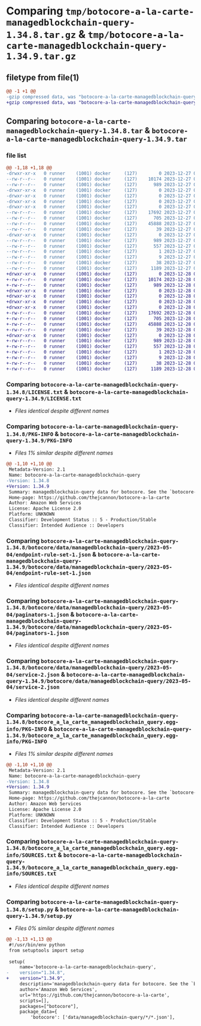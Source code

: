 # Comparing `tmp/botocore-a-la-carte-managedblockchain-query-1.34.8.tar.gz` & `tmp/botocore-a-la-carte-managedblockchain-query-1.34.9.tar.gz`

## filetype from file(1)

```diff
@@ -1 +1 @@
-gzip compressed data, was "botocore-a-la-carte-managedblockchain-query-1.34.8.tar", last modified: Wed Dec 27 01:06:48 2023, max compression
+gzip compressed data, was "botocore-a-la-carte-managedblockchain-query-1.34.9.tar", last modified: Thu Dec 28 01:06:50 2023, max compression
```

## Comparing `botocore-a-la-carte-managedblockchain-query-1.34.8.tar` & `botocore-a-la-carte-managedblockchain-query-1.34.9.tar`

### file list

```diff
@@ -1,18 +1,18 @@
-drwxr-xr-x   0 runner    (1001) docker     (127)        0 2023-12-27 01:06:48.683333 botocore-a-la-carte-managedblockchain-query-1.34.8/
--rw-r--r--   0 runner    (1001) docker     (127)    10174 2023-12-27 01:06:48.000000 botocore-a-la-carte-managedblockchain-query-1.34.8/LICENSE.txt
--rw-r--r--   0 runner    (1001) docker     (127)      989 2023-12-27 01:06:48.683333 botocore-a-la-carte-managedblockchain-query-1.34.8/PKG-INFO
-drwxr-xr-x   0 runner    (1001) docker     (127)        0 2023-12-27 01:06:48.683333 botocore-a-la-carte-managedblockchain-query-1.34.8/botocore/
-drwxr-xr-x   0 runner    (1001) docker     (127)        0 2023-12-27 01:06:48.683333 botocore-a-la-carte-managedblockchain-query-1.34.8/botocore/data/
-drwxr-xr-x   0 runner    (1001) docker     (127)        0 2023-12-27 01:06:48.683333 botocore-a-la-carte-managedblockchain-query-1.34.8/botocore/data/managedblockchain-query/
-drwxr-xr-x   0 runner    (1001) docker     (127)        0 2023-12-27 01:06:48.683333 botocore-a-la-carte-managedblockchain-query-1.34.8/botocore/data/managedblockchain-query/2023-05-04/
--rw-r--r--   0 runner    (1001) docker     (127)    17692 2023-12-27 01:06:29.000000 botocore-a-la-carte-managedblockchain-query-1.34.8/botocore/data/managedblockchain-query/2023-05-04/endpoint-rule-set-1.json
--rw-r--r--   0 runner    (1001) docker     (127)      705 2023-12-27 01:06:29.000000 botocore-a-la-carte-managedblockchain-query-1.34.8/botocore/data/managedblockchain-query/2023-05-04/paginators-1.json
--rw-r--r--   0 runner    (1001) docker     (127)    45888 2023-12-27 01:06:29.000000 botocore-a-la-carte-managedblockchain-query-1.34.8/botocore/data/managedblockchain-query/2023-05-04/service-2.json
--rw-r--r--   0 runner    (1001) docker     (127)       39 2023-12-27 01:06:29.000000 botocore-a-la-carte-managedblockchain-query-1.34.8/botocore/data/managedblockchain-query/2023-05-04/waiters-2.json
-drwxr-xr-x   0 runner    (1001) docker     (127)        0 2023-12-27 01:06:48.683333 botocore-a-la-carte-managedblockchain-query-1.34.8/botocore_a_la_carte_managedblockchain_query.egg-info/
--rw-r--r--   0 runner    (1001) docker     (127)      989 2023-12-27 01:06:48.000000 botocore-a-la-carte-managedblockchain-query-1.34.8/botocore_a_la_carte_managedblockchain_query.egg-info/PKG-INFO
--rw-r--r--   0 runner    (1001) docker     (127)      557 2023-12-27 01:06:48.000000 botocore-a-la-carte-managedblockchain-query-1.34.8/botocore_a_la_carte_managedblockchain_query.egg-info/SOURCES.txt
--rw-r--r--   0 runner    (1001) docker     (127)        1 2023-12-27 01:06:48.000000 botocore-a-la-carte-managedblockchain-query-1.34.8/botocore_a_la_carte_managedblockchain_query.egg-info/dependency_links.txt
--rw-r--r--   0 runner    (1001) docker     (127)        9 2023-12-27 01:06:48.000000 botocore-a-la-carte-managedblockchain-query-1.34.8/botocore_a_la_carte_managedblockchain_query.egg-info/top_level.txt
--rw-r--r--   0 runner    (1001) docker     (127)       38 2023-12-27 01:06:48.683333 botocore-a-la-carte-managedblockchain-query-1.34.8/setup.cfg
--rw-r--r--   0 runner    (1001) docker     (127)     1189 2023-12-27 01:06:48.000000 botocore-a-la-carte-managedblockchain-query-1.34.8/setup.py
+drwxr-xr-x   0 runner    (1001) docker     (127)        0 2023-12-28 01:06:50.210345 botocore-a-la-carte-managedblockchain-query-1.34.9/
+-rw-r--r--   0 runner    (1001) docker     (127)    10174 2023-12-28 01:06:49.000000 botocore-a-la-carte-managedblockchain-query-1.34.9/LICENSE.txt
+-rw-r--r--   0 runner    (1001) docker     (127)      989 2023-12-28 01:06:50.210345 botocore-a-la-carte-managedblockchain-query-1.34.9/PKG-INFO
+drwxr-xr-x   0 runner    (1001) docker     (127)        0 2023-12-28 01:06:50.206344 botocore-a-la-carte-managedblockchain-query-1.34.9/botocore/
+drwxr-xr-x   0 runner    (1001) docker     (127)        0 2023-12-28 01:06:50.206344 botocore-a-la-carte-managedblockchain-query-1.34.9/botocore/data/
+drwxr-xr-x   0 runner    (1001) docker     (127)        0 2023-12-28 01:06:50.206344 botocore-a-la-carte-managedblockchain-query-1.34.9/botocore/data/managedblockchain-query/
+drwxr-xr-x   0 runner    (1001) docker     (127)        0 2023-12-28 01:06:50.206344 botocore-a-la-carte-managedblockchain-query-1.34.9/botocore/data/managedblockchain-query/2023-05-04/
+-rw-r--r--   0 runner    (1001) docker     (127)    17692 2023-12-28 01:06:26.000000 botocore-a-la-carte-managedblockchain-query-1.34.9/botocore/data/managedblockchain-query/2023-05-04/endpoint-rule-set-1.json
+-rw-r--r--   0 runner    (1001) docker     (127)      705 2023-12-28 01:06:26.000000 botocore-a-la-carte-managedblockchain-query-1.34.9/botocore/data/managedblockchain-query/2023-05-04/paginators-1.json
+-rw-r--r--   0 runner    (1001) docker     (127)    45888 2023-12-28 01:06:26.000000 botocore-a-la-carte-managedblockchain-query-1.34.9/botocore/data/managedblockchain-query/2023-05-04/service-2.json
+-rw-r--r--   0 runner    (1001) docker     (127)       39 2023-12-28 01:06:26.000000 botocore-a-la-carte-managedblockchain-query-1.34.9/botocore/data/managedblockchain-query/2023-05-04/waiters-2.json
+drwxr-xr-x   0 runner    (1001) docker     (127)        0 2023-12-28 01:06:50.210345 botocore-a-la-carte-managedblockchain-query-1.34.9/botocore_a_la_carte_managedblockchain_query.egg-info/
+-rw-r--r--   0 runner    (1001) docker     (127)      989 2023-12-28 01:06:50.000000 botocore-a-la-carte-managedblockchain-query-1.34.9/botocore_a_la_carte_managedblockchain_query.egg-info/PKG-INFO
+-rw-r--r--   0 runner    (1001) docker     (127)      557 2023-12-28 01:06:50.000000 botocore-a-la-carte-managedblockchain-query-1.34.9/botocore_a_la_carte_managedblockchain_query.egg-info/SOURCES.txt
+-rw-r--r--   0 runner    (1001) docker     (127)        1 2023-12-28 01:06:50.000000 botocore-a-la-carte-managedblockchain-query-1.34.9/botocore_a_la_carte_managedblockchain_query.egg-info/dependency_links.txt
+-rw-r--r--   0 runner    (1001) docker     (127)        9 2023-12-28 01:06:50.000000 botocore-a-la-carte-managedblockchain-query-1.34.9/botocore_a_la_carte_managedblockchain_query.egg-info/top_level.txt
+-rw-r--r--   0 runner    (1001) docker     (127)       38 2023-12-28 01:06:50.210345 botocore-a-la-carte-managedblockchain-query-1.34.9/setup.cfg
+-rw-r--r--   0 runner    (1001) docker     (127)     1189 2023-12-28 01:06:49.000000 botocore-a-la-carte-managedblockchain-query-1.34.9/setup.py
```

### Comparing `botocore-a-la-carte-managedblockchain-query-1.34.8/LICENSE.txt` & `botocore-a-la-carte-managedblockchain-query-1.34.9/LICENSE.txt`

 * *Files identical despite different names*

### Comparing `botocore-a-la-carte-managedblockchain-query-1.34.8/PKG-INFO` & `botocore-a-la-carte-managedblockchain-query-1.34.9/PKG-INFO`

 * *Files 1% similar despite different names*

```diff
@@ -1,10 +1,10 @@
 Metadata-Version: 2.1
 Name: botocore-a-la-carte-managedblockchain-query
-Version: 1.34.8
+Version: 1.34.9
 Summary: managedblockchain-query data for botocore. See the `botocore-a-la-carte` package for more info.
 Home-page: https://github.com/thejcannon/botocore-a-la-carte
 Author: Amazon Web Services
 License: Apache License 2.0
 Platform: UNKNOWN
 Classifier: Development Status :: 5 - Production/Stable
 Classifier: Intended Audience :: Developers
```

### Comparing `botocore-a-la-carte-managedblockchain-query-1.34.8/botocore/data/managedblockchain-query/2023-05-04/endpoint-rule-set-1.json` & `botocore-a-la-carte-managedblockchain-query-1.34.9/botocore/data/managedblockchain-query/2023-05-04/endpoint-rule-set-1.json`

 * *Files identical despite different names*

### Comparing `botocore-a-la-carte-managedblockchain-query-1.34.8/botocore/data/managedblockchain-query/2023-05-04/paginators-1.json` & `botocore-a-la-carte-managedblockchain-query-1.34.9/botocore/data/managedblockchain-query/2023-05-04/paginators-1.json`

 * *Files identical despite different names*

### Comparing `botocore-a-la-carte-managedblockchain-query-1.34.8/botocore/data/managedblockchain-query/2023-05-04/service-2.json` & `botocore-a-la-carte-managedblockchain-query-1.34.9/botocore/data/managedblockchain-query/2023-05-04/service-2.json`

 * *Files identical despite different names*

### Comparing `botocore-a-la-carte-managedblockchain-query-1.34.8/botocore_a_la_carte_managedblockchain_query.egg-info/PKG-INFO` & `botocore-a-la-carte-managedblockchain-query-1.34.9/botocore_a_la_carte_managedblockchain_query.egg-info/PKG-INFO`

 * *Files 1% similar despite different names*

```diff
@@ -1,10 +1,10 @@
 Metadata-Version: 2.1
 Name: botocore-a-la-carte-managedblockchain-query
-Version: 1.34.8
+Version: 1.34.9
 Summary: managedblockchain-query data for botocore. See the `botocore-a-la-carte` package for more info.
 Home-page: https://github.com/thejcannon/botocore-a-la-carte
 Author: Amazon Web Services
 License: Apache License 2.0
 Platform: UNKNOWN
 Classifier: Development Status :: 5 - Production/Stable
 Classifier: Intended Audience :: Developers
```

### Comparing `botocore-a-la-carte-managedblockchain-query-1.34.8/botocore_a_la_carte_managedblockchain_query.egg-info/SOURCES.txt` & `botocore-a-la-carte-managedblockchain-query-1.34.9/botocore_a_la_carte_managedblockchain_query.egg-info/SOURCES.txt`

 * *Files identical despite different names*

### Comparing `botocore-a-la-carte-managedblockchain-query-1.34.8/setup.py` & `botocore-a-la-carte-managedblockchain-query-1.34.9/setup.py`

 * *Files 0% similar despite different names*

```diff
@@ -1,13 +1,13 @@
 #!/usr/bin/env python
 from setuptools import setup
 
 setup(
     name='botocore-a-la-carte-managedblockchain-query',
-    version="1.34.8",
+    version="1.34.9",
     description='managedblockchain-query data for botocore. See the `botocore-a-la-carte` package for more info.',
     author='Amazon Web Services',
     url='https://github.com/thejcannon/botocore-a-la-carte',
     scripts=[],
     packages=["botocore"],
     package_data={
         'botocore': ['data/managedblockchain-query/*/*.json'],
```

